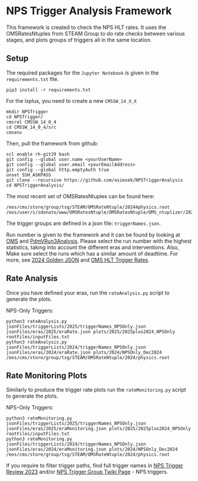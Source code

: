 # NPS Trigger Analysis Framework

This framework is created to check the NPS HLT rates. It uses the OMSRatesNtuples from STEAM Group to do rate checks between various stages, and plots groups of triggers all in the same location. 

## Setup
The required packages for the `Jupyter Notebook` is given in the `requirements.txt` file. 

```
pip3 install -r requirements.txt
```


For the lxplus, you need to create a new `CMSSW_14_X_X`

```
mkdir NPSTrigger
cd NPSTrigger/ 
cmsrel CMSSW_14_0_4
cd CMSSW_14_0_4/src
cmsenv
```

Then, pull the framework from github:

```
scl enable rh-git29 bash
git config --global user.name <yourUserName>
git config --global user.email <yourEmailAddress>
git config --global http.emptyAuth true
unset SSH_ASKPASS
git clone --recursive https://github.com/asimsek/NPSTriggerAnalysis
cd NPSTriggerAnalysis/
```
 

The most recent set of OMSRatesNtuples can be found here: 

```
/eos/cms/store/group/tsg/STEAM/OMSRateNtuple/20244physics.root
/eos/user/s/sdonato/www/OMSRatesNtuple/OMSRatesNtuple/OMS_ntuplizer/2025_physics_merged.root
```

The trigger groups are defined in a json file: `triggerNames.json`. 


Run number is given to the framework and it can be found by looking at [OMS](https://cmsoms.cern.ch/cms/run_3/pp_fills_2024) and [PdmVRun3Analysis](https://twiki.cern.ch/twiki/bin/viewauth/CMS/PdmVRun3Analysis#Year_2024).
Please select the run number with the highest statistics, taking into account the different eras and interventions.
Also, Make sure select the runs which has a similar amount of deadtime.
For more, see [2024 Golden JSON](https://cms-service-dqmdc.web.cern.ch/CAF/certification/Collisions24/Cert_Collisions2024_378981_386951_Golden.json) and [OMS HLT Trigger Rates](https://cmsoms.cern.ch/cms/triggers/hlt_trigger_rates).

## Rate Analysis

Once you have defined your eras, run the `rateAnalysis.py` script to generate the plots. 

NPS-Only Triggers:

```
python3 rateAnalysis.py jsonFiles/triggerLists/2025/triggerNames_NPSOnly.json jsonFiles/eras/2025/eraRate.json plots/2025/2025plus2024_NPSOnly rootFiles/inputFiles.txt
python3 rateAnalysis.py jsonFiles/triggerLists/2024/triggerNames_NPSOnly.json jsonFiles/eras/2024/eraRate.json plots/2024/NPSOnly_Dec2024 /eos/cms/store/group/tsg/STEAM/OMSRateNtuple/2024/physics.root
```

## Rate Monitoring Plots 

Similarly to produce the trigger rate plots run the `rateMonitoring.py` script to generate the plots. 

NPS-Only Triggers:

```
python3 rateMonitoring.py jsonFiles/triggerLists/2025/triggerNames_NPSOnly.json jsonFiles/eras/2025/eraMonitoring.json plots/2025/2025plus2024_NPSOnly rootFiles/inputFiles.txt
python3 rateMonitoring.py jsonFiles/triggerLists/2024/triggerNames_NPSOnly.json jsonFiles/eras/2024/eraMonitoring.json plots/2024/NPSOnly_Dec2024 /eos/cms/store/group/tsg/STEAM/OMSRateNtuple/2024/physics.root
```


If you require to filter trigger paths, find full trigger names in [NPS Trigger Review 2023](https://docs.google.com/spreadsheets/d/1bZl4qtq0FK1YO6wF73X49rLlnca6vZIuz204E47TPnk/edit?gid=1247874029#gid=1247874029) and/or [NPS Trigger Group Twiki Page](https://nps-wiki.docs.cern.ch/Trigger/) - NPS triggers.



